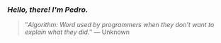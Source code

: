 ### *Hello, there! I'm Pedro.*
> ″*Algorithm: Word used by programmers when they don’t want to explain what they did.*″
 — Unknown
